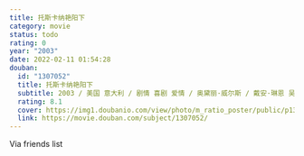 ```yaml
---
title: 托斯卡纳艳阳下
category: movie
status: todo
rating: 0
year: "2003"
date: 2022-02-11 01:54:28
douban:
  id: "1307052"
  title: 托斯卡纳艳阳下
  subtitle: 2003 / 美国 意大利 / 剧情 喜剧 爱情 / 奥黛丽·威尔斯 / 戴安·琳恩 吴珊卓
  rating: 8.1
  cover: https://img1.doubanio.com/view/photo/m_ratio_poster/public/p1361589750.jpg
  link: https://movie.douban.com/subject/1307052/
---
```


Via friends list